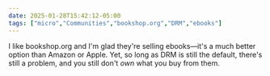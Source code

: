 ```yaml
---
date: 2025-01-28T15:42:12-05:00
tags: ["micro","Communities","bookshop.org","DRM","ebooks"]
---
```

I like bookshop.org and I'm glad they're selling ebooks—it's a much better option than Amazon or Apple. Yet, so long as DRM is still the default, there's still a problem, and you still don't *own* what you buy from them.